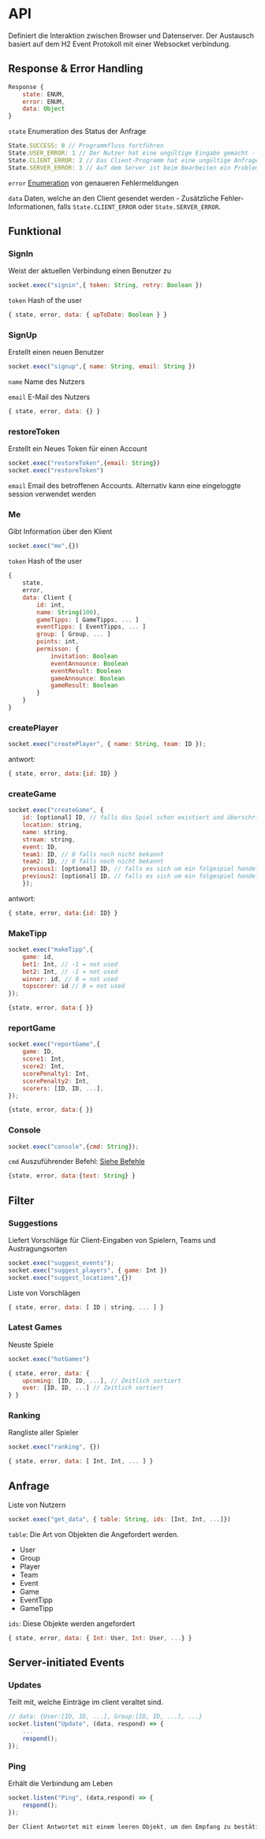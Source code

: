# API

Definiert die Interaktion zwischen Browser und Datenserver.
Der Austausch basiert auf dem H2 Event Protokoll mit einer Websocket verbindung.

## Response & Error Handling

```js
Response { 
    state: ENUM, 
    error: ENUM, 
    data: Object 
}
```

`state` Enumeration des Status der Anfrage

```js
State.SUCCESS: 0 // Programmfluss fortführen
State.USER_ERROR: 1 // Der Nutzer hat eine ungültige Eingabe gemacht - Programmfluss fortführen
State.CLIENT_ERROR: 2 // Das Client-Programm hat eine ungültige Anfrage gesendet - Programmfluss beenden
State.SERVER_ERROR: 3 // Auf dem Server ist beim Bearbeiten ein Problem aufgetreten - Programmfluss beenden
```

`error` [Enumeration](../www/js/lang.js) von genaueren Fehlermeldungen

`data` Daten, welche an den Client gesendet werden - Zusätzliche Fehler-Informationen, falls `State.CLIENT_ERROR` oder `State.SERVER_ERROR`.

## Funktional

### SignIn

Weist der aktuellen Verbindung einen Benutzer zu

```js
socket.exec("signin",{ token: String, retry: Boolean })
```

`token` Hash of the user

```js
{ state, error, data: { upToDate: Boolean } }
```

### SignUp

Erstellt einen neuen Benutzer

```js
socket.exec("signup",{ name: String, email: String })
```
`name` Name des Nutzers

`email` E-Mail des Nutzers

```js
{ state, error, data: {} }
```

### restoreToken

Erstellt ein Neues Token für einen Account

```js
socket.exec("restoreToken",{email: String})
socket.exec("restoreToken")
```

`email` Email des betroffenen Accounts. Alternativ kann eine eingeloggte session verwendet werden

### Me

Gibt Information über den Klient

```js
socket.exec("me",{})
```

`token` Hash of the user

```js
{ 
    state, 
    error, 
    data: Client { 
        id: int,
        name: String(100),
        gameTipps: [ GameTipps, ... ]
        eventTipps: [ EventTipps, ... ]
        group: [ Group, ... ]
        points: int,
        permisson: {
            invitation: Boolean
            eventAnnounce: Boolean
            eventResult: Boolean
            gameAnnounce: Boolean
            gameResult: Boolean
        }
    } 
}
```

### createPlayer

```js
socket.exec("createPlayer", { name: String, team: ID });
```

antwort:
```js
{ state, error, data:{id: ID} }
```

### createGame

```js
socket.exec("createGame", {
    id: [optional] ID, // falls das Spiel schon existiert und überschrieben werden soll
    location: string,
    name: string,
    stream: string,
    event: ID,
    team1: ID, // 0 falls noch nicht bekannt
    team2: ID, // 0 falls noch nicht bekannt
    previous1: [optional] ID, // falls es sich um ein folgespiel handelt
    previous2: [optional] ID, // falls es sich um ein folgespiel handelt
    });
```

antwort:
```js
{ state, error, data:{id: ID} }
```

### MakeTipp

```js
socket.exec("makeTipp",{
    game: id,
    bet1: Int, // -1 = not used
    bet2: Int, // -1 = not used
    winner: id, // 0 = not used
    topscorer: id // 0 = not used
});
```

```js
{state, error, data:{ }}
```

### reportGame

```js
socket.exec("reportGame",{
    game: ID,
    score1: Int,
    score2: Int,
    scorePenalty1: Int,
    scorePenalty2: Int,
    scorers: [ID, ID, ...],
});
```

```js
{state, error, data:{ }}
```

### Console

```js
socket.exec("console",{cmd: String});
```

`cmd` Auszuführender Befehl: [Siehe Befehle](./console.md)

```js
{state, error, data:{text: String} }
```

## Filter

### Suggestions

Liefert Vorschläge für Client-Eingaben von Spielern, Teams und Austragungsorten

```js
socket.exec("suggest_events");
socket.exec("suggest_players", { game: Int })
socket.exec("suggest_locations",{})
```

Liste von Vorschlägen

```js
{ state, error, data: [ ID | string, ... ] }
```


### Latest Games

Neuste Spiele

```js
socket.exec("hotGames")
```

```js
{ state, error, data: {
    upcoming: [ID, ID, ...], // Zeitlich sortiert
    over: [ID, ID, ...] // Zeitlich sortiert
} }
```

### Ranking

Rangliste aller Spieler

```js
socket.exec("ranking", {})
```

```js
{ state, error, data: [ Int, Int, ... ] }
```

## Anfrage

Liste von Nutzern

```js
socket.exec("get_data", { table: String, ids: [Int, Int, ...]})
```
`table`: Die Art von Objekten die Angefordert werden.
* User
* Group
* Player
* Team
* Event
* Game
* EventTipp
* GameTipp

`ids`: Diese Objekte werden angefordert

```js
{ state, error, data: { Int: User, Int: User, ...} }
```

## Server-initiated Events

### Updates

Teilt mit, welche Einträge im client veraltet sind.

```js
// data: {User:[ID, ID, ...], Group:[ID, ID, ...], ...}
socket.listen("Update", (data, respond) => {
    ...
    respond();
});

```

### Ping

Erhält die Verbindung am Leben

```js
socket.listen("Ping", (data,respond) => {
    respond();
});

Der Client Antwortet mit einem leeren Objekt, um den Empfang zu bestätigen!